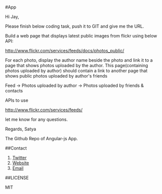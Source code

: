 #App

Hi Jay,


Please finish below coding task, push it to GIT and give me the URL.

Build a web page that displays latest public images from flickr using below API:

http://www.flickr.com/services/feeds/docs/photos_public/

For each photo, display the author name beside the photo and link it to a page that shows photos uploaded by the author. This page(containing photos uploaded by author) should contain a link to another page that shows public photos uploaded by author's friends

Feed -> Photos uploaded by author -> Photos uploaded by friends & contacts

APIs to use

http://www.flickr.com/services/feeds/

let me know for any questions.

Regards,
Satya

The Github Repo of Angular-js App.

##Contact

1. [Twitter](http://twitter.com/techiejayk)
1. [Website](http://jaykanakiya.com/)
1. [Email](mailto:kanakiyajay@gmail.com)

##LICENSE

MIT